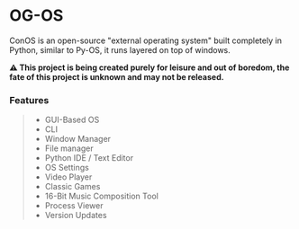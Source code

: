 # OG-OS
ConOS is an open-source "external operating system" built completely in Python, similar to Py-OS, it runs layered on top of windows.


**⚠️ This project is being created purely for leisure and out of boredom, the fate of this project is unknown and may not be released.**


### Features
> * GUI-Based OS
> * CLI
> * Window Manager
> * File manager
> * Python IDE / Text Editor
> * OS Settings
> * Video Player
> * Classic Games
> * 16-Bit Music Composition Tool
> * Process Viewer
> * Version Updates
